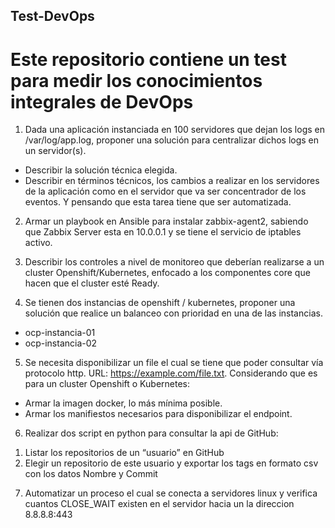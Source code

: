 ## Test-DevOps

# Este repositorio contiene un test para medir los conocimientos integrales de DevOps

1)	Dada una aplicación instanciada en 100 servidores que dejan los logs en /var/log/app.log, proponer una solución para centralizar dichos logs en un servidor(s).
-	Describir la solución técnica elegida.
-	Describir en términos técnicos, los cambios a realizar en los servidores de la aplicación como en el servidor que va ser concentrador de los eventos. Y pensando que esta tarea tiene que ser automatizada.


2)	Armar un playbook en Ansible para instalar zabbix-agent2, sabiendo que Zabbix Server esta en 10.0.0.1 y se tiene el servicio de iptables activo.


3)	Describir los controles a nivel de monitoreo que deberían realizarse a un cluster Openshift/Kubernetes, enfocado a los componentes core que hacen que el cluster esté Ready.


4)	Se tienen dos instancias de openshift / kubernetes, proponer una solución que realice un balanceo con prioridad en una de las instancias.
-	ocp-instancia-01
-	ocp-instancia-02


5)	Se necesita disponibilizar un file el cual se tiene que poder consultar vía protocolo http.
URL: https://example.com/file.txt.
Considerando que es para un cluster Openshift o Kubernetes:
-	Armar la imagen docker, lo más mínima posible.
-	Armar los manifiestos necesarios para disponibilizar el endpoint.


6)	Realizar dos script en python para consultar la api de GitHub:
1.	Listar los repositorios de un “usuario” en GitHub
2.	Elegir un repositorio de este usuario y exportar los tags en formato csv con los datos Nombre y Commit


7)	Automatizar un proceso el cual se conecta a servidores linux y verifica cuantos CLOSE_WAIT existen en el servidor hacia un la direccion 8.8.8.8:443

